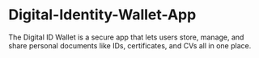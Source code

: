 # Digital-Identity-Wallet-App
The Digital ID Wallet is a secure app that lets users store, manage, and share personal documents like IDs, certificates, and CVs all in one place.
